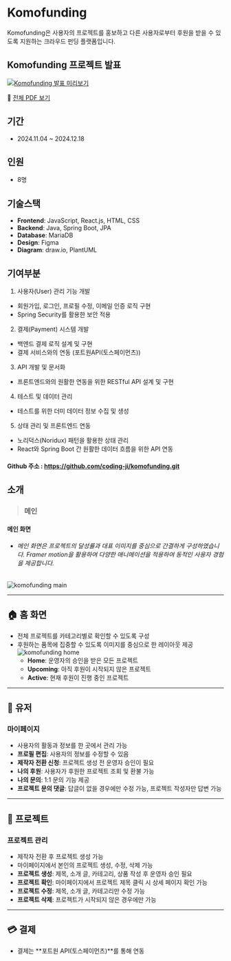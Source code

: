 # Komofunding

Komofunding은 사용자의 프로젝트를 홍보하고 다른 사용자로부터 후원을 받을 수 있도록 지원하는 크라우드 펀딩 플랫폼입니다.

## Komofunding 프로젝트 발표

[![Komofunding 발표 미리보기](https://raw.githubusercontent.com/KeumKyuHwan/portfolio/main/komofunding/assets/presentation/presentation.gif)](https://github.com/KeumKyuHwan/portfolio/blob/main/komofunding/presentation/KOMOFUNDING__.pdf)

📄 [전체 PDF 보기](https://github.com/KeumKyuHwan/portfolio/blob/main/komofunding/presentation/KOMOFUNDING__.pdf)
## 기간

- 2024.11.04 ~ 2024.12.18

## 인원

- 8명

## 기술스택

- **Frontend**: JavaScript, React.js, HTML, CSS
- **Backend**: Java, Spring Boot, JPA
- **Database**: MariaDB
- **Design**: Figma
- **Diagram**: draw.io, PlantUML

## 기여부분

1. 사용자(User) 관리 기능 개발
- 회원가입, 로그인, 프로필 수정, 이메일 인증 로직 구현
- Spring Security를 활용한 보안 적용

2. 결제(Payment) 시스템 개발
- 백엔드 결제 로직 설계 및 구현
- 결제 서비스와의 연동 (포트원API(토스페이먼츠))

3. API 개발 및 문서화
- 프론트엔드와의 원활한 연동을 위한 RESTful API 설계 및 구현

4. 테스트 및 데이터 관리
- 테스트를 위한 더미 데이터 정보 수집 및 생성

5. 상태 관리 및 프론트엔드 연동
- 노리덕스(Noridux) 패턴을 활용한 상태 관리
- React와 Spring Boot 간 원활한 데이터 흐름을 위한 API 연동

#### Github 주소 : https://github.com/coding-ji/komofunding.git

## 소개
>### 메인
#### 메인 화면
- ###### 메인 화면은 프로젝트의 달성률과 대표 이미지를 중심으로 간결하게 구성하였습니다. Framer motion을 활용하여 다양한 애니메이션을 적용하여 동적인 사용자 경험을 제공합니다.

![komofunding main](https://github.com/user-attachments/assets/8980fef9-761b-40d1-9b40-73925e2ba01f)

---

## 🏠 **홈 화면**
- 전체 프로젝트를 카테고리별로 확인할 수 있도록 구성
- 후원하는 품목에 집중할 수 있도록 이미지를 중심으로 한 레이아웃 제공
![komofunding home](https://drive.google.com/file/d/1McC3HA-LADVWFNm1vp0VK-faVGgltjhP/view?usp=sharing)
    - **Home**: 운영자의 승인을 받은 모든 프로젝트
    - **Upcoming**: 아직 후원이 시작되지 않은 프로젝트
    - **Active**: 현재 후원이 진행 중인 프로젝트

---

## 👤 **유저**
### 마이페이지
- 사용자의 활동과 정보를 한 곳에서 관리 가능
- **프로필 편집**: 사용자의 정보를 수정할 수 있음
- **제작자 전환 신청**: 프로젝트 생성 전 운영자 승인이 필요
- **나의 후원**: 사용자가 후원한 프로젝트 조회 및 환불 가능
- **나의 문의**: 1:1 문의 기능 제공
- **프로젝트 문의 댓글**: 답글이 없을 경우에만 수정 가능, 프로젝트 작성자만 답변 가능

---

## 📌 **프로젝트**
### 프로젝트 관리
- 제작자 전환 후 프로젝트 생성 가능
- 마이페이지에서 본인의 프로젝트 생성, 수정, 삭제 가능
- **프로젝트 생성**: 제목, 소개 글, 카테고리, 상품 작성 후 운영자 승인 필요
- **프로젝트 확인**: 마이페이지에서 프로젝트 제목 클릭 시 상세 페이지 확인 가능
- **프로젝트 수정**: 제목, 소개 글, 카테고리만 수정 가능
- **프로젝트 삭제**: 프로젝트가 시작되지 않은 경우에만 가능

---

## 💳 **결제**
- 결제는 **포트원 API(토스페이먼츠)**를 통해 연동
